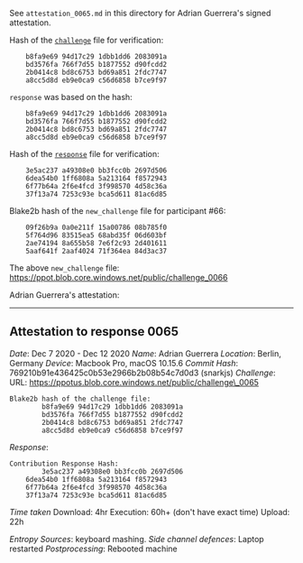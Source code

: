 See `attestation_0065.md` in this directory for Adrian Guerrera's signed attestation.

Hash of the [`challenge`](https://ppot.blob.core.windows.net/public/challenge_0065) file for verification:

```
    b8fa9e69 94d17c29 1dbb1dd6 2083091a
    bd3576fa 766f7d55 b1877552 d90fcdd2
    2b0414c8 bd8c6753 bd69a851 2fdc7747
    a8cc5d8d eb9e0ca9 c56d6858 b7ce9f97
```

`response` was based on the hash:

```
    b8fa9e69 94d17c29 1dbb1dd6 2083091a
    bd3576fa 766f7d55 b1877552 d90fcdd2
    2b0414c8 bd8c6753 bd69a851 2fdc7747
    a8cc5d8d eb9e0ca9 c56d6858 b7ce9f97
```

Hash of the [`response`](https://ppot.blob.core.windows.net/public/response_0065_adrian) file for verification:

```
    3e5ac237 a49308e0 bb3fcc0b 2697d506
    6dea54b0 1ff6808a 5a213164 f8572943
    6f77b64a 2f6e4fcd 3f998570 4d58c36a
    37f13a74 7253c93e bca5d611 81ac6d85
```

Blake2b hash of the `new_challenge` file for participant #66:

```
    09f26b9a 0a0e211f 15a00786 08b785f0
    5f764d96 83515ea5 68abd35f 06d603bf
    2ae74194 8a655b58 7e6f2c93 2d401611
    5aaf641f 2aaf4024 71f364ea 84d3ac37
```

The above `new_challenge` file: https://ppot.blob.core.windows.net/public/challenge_0066


Adrian Guerrera's attestation:
***
Attestation to response 0065
----------------------------

*Date*: Dec 7 2020 - Dec 12 2020
*Name*: Adrian Guerrera
*Location*: Berlin, Germany
*Device*: Macbook Pro, macOS 10.15.6
*Commit Hash*: 769210b91e436425c0b53e2966b2b08b54c7d0d3 (snarkjs)
*Challenge*:
URL: https://ppotus.blob.core.windows.net/public/challenge\_0065

```
Blake2b hash of the challenge file: 
        b8fa9e69 94d17c29 1dbb1dd6 2083091a
        bd3576fa 766f7d55 b1877552 d90fcdd2
        2b0414c8 bd8c6753 bd69a851 2fdc7747
        a8cc5d8d eb9e0ca9 c56d6858 b7ce9f97
```

*Response*:
```
Contribution Response Hash:
        3e5ac237 a49308e0 bb3fcc0b 2697d506
	6dea54b0 1ff6808a 5a213164 f8572943
	6f77b64a 2f6e4fcd 3f998570 4d58c36a
	37f13a74 7253c93e bca5d611 81ac6d85
```

*Time taken* 
Download: 4hr
Execution: 60h+ (don't have exact time)
Upload: 22h

*Entropy Sources*: keyboard mashing.
*Side channel defences*: Laptop restarted
*Postprocessing*: Rebooted machine